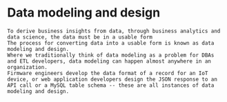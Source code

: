 #   Data modeling and design
    To derive business insights from data, through business analytics and data science, the data must be in a usable form
    The process for converting data into a usable form is known as data modeling and design.
    Where we traditionally think of data modeling as a problem for DBAs and ETL developers, data modeling can happen almost anywhere in an organization.
    Firmware engineers develop the data format of a record for an IoT device, or web application developers design the JSON response to an API call or a MySQL table schema -- these are all instances of data modeling and design.
